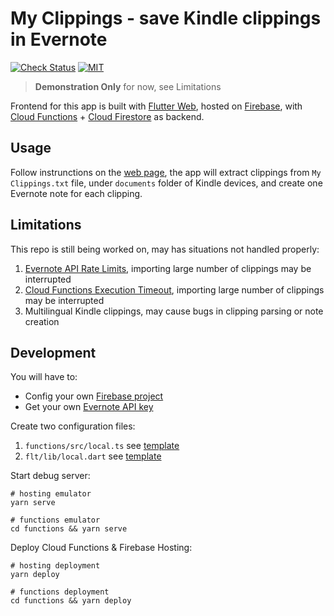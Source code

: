 # My Clippings - save Kindle clippings in Evernote

[![Check Status][check-badge]][github-runs]
[![MIT][license-badge]][license]

> **Demonstration Only** for now, see Limitations

Frontend for this app is built with [Flutter Web], hosted on [Firebase][Firebase Hosting], with [Cloud Functions] + [Cloud Firestore] as backend.

## Usage
Follow instrunctions on the [web page](https://notever.web.app), the app will extract clippings from `My Clippings.txt` file, under `documents` folder of Kindle devices, and create one Evernote note for each clipping.

## Limitations

This repo is still being worked on, may has situations not handled properly:

1. [Evernote API Rate Limits], importing large number of clippings may be interrupted
2. [Cloud Functions Execution Timeout], importing large number of clippings may be interrupted
3. Multilingual Kindle clippings, may cause bugs in clipping parsing or note creation

## Development
You will have to:
- Config your own [Firebase project][cloud functions get-started]
- Get your own [Evernote API key][Evernote Developer]

Create two configuration files:
1. `functions/src/local.ts` see [template][local.ts template]
2. `flt/lib/local.dart` see [template][local.dart template]

Start debug server:
```
# hosting emulator
yarn serve

# functions emulator
cd functions && yarn serve
```

Deploy Cloud Functions & Firebase Hosting:
```
# hosting deployment
yarn deploy

# functions deployment
cd functions && yarn deploy
```


[check-badge]: https://github.com/xinthink/my-clippings/workflows/Check/badge.svg
[github-runs]: https://github.com/xinthink/my-clippings/actions
[license-badge]: https://img.shields.io/github/license/xinthink/my-clippings
[license]: https://raw.githubusercontent.com/xinthink/my-clippings/master/LICENSE
[Flutter Web]: https://flutter.dev/web
[Firebase Hosting]: https://firebase.google.com/products/hosting/
[Cloud Functions]: https://firebase.google.com/products/functions/
[Cloud Firestore]: https://firebase.google.com/products/firestore/
[Evernote API Rate Limits]: https://dev.evernote.com/doc/articles/rate_limits.php
[Cloud Functions Execution Timeout]: https://cloud.google.com/functions/docs/concepts/exec#timeout
[cloud functions get-started]: https://firebase.google.com/docs/functions/get-started
[Evernote Developer]: https://dev.evernote.com/doc/
[local.ts template]: https://github.com/xinthink/my-clippings/tree/master/templates/local.ts
[local.dart template]: https://github.com/xinthink/my-clippings/tree/master/templates/local.dart
